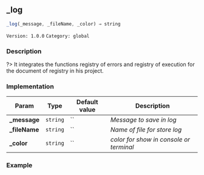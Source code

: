 ## _log 
  ```javascript
 _log(_message, _fileName, _color) ⇒ string 
``` 

 ` Version: 1.0.0 ` 
` Category: global ` 

### Description 

?> It integrates the functions registry of errors and registry of execution for the document of registry in his project. 

### Implementation 

| Param | Type | Default value | Description | 
| --- | --- | --- | --- | 
| **_message** | `string` | `` | _Message to save in log_ | 
| **_fileName** | `string` | `` | _Name of file for store log_ | 
| **_color** | `string` | `` | _color for show in console or terminal_ | 

### Example 

 ```javascript 
  
 ```  

